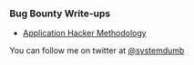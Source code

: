### Bug Bounty Write-ups

* [Application Hacker Methodology](/application-hacking-methodology)


You can follow me on twitter at [@systemdumb](https://twitter.com/systemdumb)
